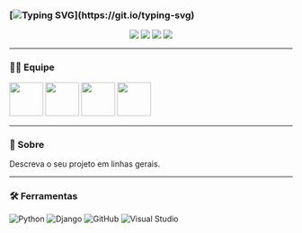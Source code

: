 ### [![Typing SVG](https://readme-typing-svg.herokuapp.com/?color=ffffff&size=45&center=true&vCenter=true&pause=2000&width=1000&lines=Bem-vindo+ao+nosso+Github!+👋;Projeto+Back-End;Quinto+Elemento;)](https://git.io/typing-svg)


<p align="center">
  <img src="https://img.shields.io/github/languages/count/Projetos-de-Extensao/PBE_25.2_8001_I?style=for-the-badge" />
  <img src="https://img.shields.io/github/commit-activity/m/Projetos-de-Extensao/PBE_25.2_8001_I?style=for-the-badge" />
  <img src="https://img.shields.io/bitbucket/issues/Projetos-de-Extensao/PBE_25.2_8001_I?style=for-the-badge" />
  <img src="https://img.shields.io/github/last-commit/Projetos-de-Extensao/PBE_25.2_8001_I?style=for-the-badge" />
</p>

---


### 🧑‍💻 Equipe

 [<img src="https://github.com/BernardoCicchelli.png" width="60"/>](https://github.com/BernardoCicchelli)  [<img src="https://github.com/deivmec.png" width="60"/>](https://github.com/deivmec) [<img src="https://github.com/felipegoiabah.png" width="60"/>](https://github.com/felipegoiabah)  [<img src="https://github.com/vinimarinhooo.png" width="60"/>](https://github.com/vinimarinhooo) 



      
---

### 📌 Sobre 
Descreva o seu projeto em linhas gerais. 

---

### 🛠️ Ferramentas


![Python](https://img.shields.io/badge/Python-3776AB?style=for-the-badge&logo=python&logoColor=white)
![Django](https://img.shields.io/badge/Django-092E20?style=for-the-badge&logo=django&logoColor=white)
![GitHub](https://img.shields.io/badge/GitHub-181717?style=for-the-badge&logo=github&logoColor=white)
![Visual Studio](https://img.shields.io/badge/Visual%20Studio-5C2D91?style=for-the-badge&logo=visual-studio&logoColor=white)


 
